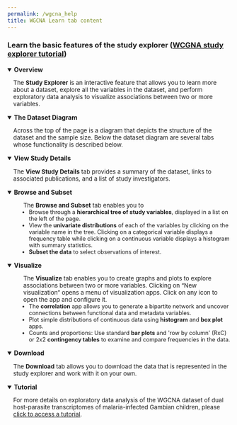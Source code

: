 ```yaml
---
permalink: /wgcna_help
title: WGCNA Learn tab content
---
```

<style>
  div.static-content details {
    margin: 1em 0;
  }
  div.static-content details p, div.static-content details ul, div.static-content details ul li {
    margin-left: 1em;
    font-size: 95%;
  }
</style>

<div class="static-content">
  <div class="wgcna-help">
    <h3>Learn the basic features of the study explorer (<a target="_blank" href="{{'/documents/Study_Explorer_WGCNA_dualTxGambian.pdf' | absolute_url}}">WCGNA study explorer tutorial</a>)</h3>
    <details open>
      <summary><b>Overview</b></summary>
      <p>The <b>Study Explorer</b> is an interactive feature that allows you to learn more about a dataset, explore all the variables in the dataset, and perform exploratory data analysis to visualize associations between two or more variables.</p>
    </details>
    <details open>
      <summary><b>The Dataset Diagram</b></summary>
      <p>Across the top of the page is a diagram that depicts the structure of the dataset and the sample size. Below the dataset diagram are several tabs whose functionality is described below. </p>
    </details>
    <details open>
      <summary><b>View Study Details</b></summary>
      <p>The <b>View Study Details</b> tab provides a summary of the dataset, links to associated publications, and a list of study investigators.</p>
    </details>
    <details open>
      <summary><b>Browse and Subset</b></summary>
      <p><ul>The <b>Browse and Subset</b> tab enables you to
        <li>Browse through a <b>hierarchical tree of study variables</b>, displayed in a list on the left of the page.</li>
        <li>View the <b>univariate distributions</b> of each of the variables by clicking on the variable name in the tree. Clicking on a categorical variable displays a frequency table while clicking on a continuous variable displays a histogram with summary statistics.</li>
        <li><b>Subset the data</b> to select observations of interest.</li>
      </ul></p>
    </details>
   <details open>
      <summary><b>Visualize</b></summary>
      <p><ul>The <b>Visualize</b> tab enables you to create graphs and plots to explore associations between two or more variables. Clicking on “New visualization” opens a menu of visualization apps. Click on any icon to open the app and configure it.
        <li>The <b>correlation</b> app allows you to generate a bipartite network and uncover connections between functional data and metadata variables.</li>
        <li>Plot simple distributions of continuous data using <b>histogram</b> and <b>box plot</b> apps.</li>
        <li>Counts and proportions: Use standard <b>bar plots</b> and 'row by column' (RxC) or 2x2 <b>contingency tables</b> to examine and compare frequencies in the data.</li>
      </ul></p>
    </details>
    <details open>
      <summary><b>Download</b></summary>
      <p>The <b>Download</b> tab allows you to download the data that is represented in the study explorer and work with it on your own. </p>
    </details>
   <details open>
      <summary><b>Tutorial</b></summary>
      <p>For more details on exploratory data analysis of the WGCNA dataset of dual host-parasite transcriptomes of malaria-infected Gambian children, please <a target="_blank" href="{{'/documents/Study_Explorer_WGCNA_dualTxGambian.pdf' | absolute_url}}">click to access a tutorial</a>.</p>
    </details>
  </div>
</div>
